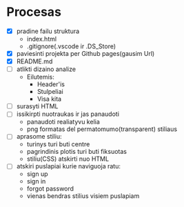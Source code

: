 # Procesas

- [x] pradine failu struktura
   - index.html
   - .gitignore(.vscode ir .DS_Store)
- [x] paviesinti projekta per Github pages(gausim Url)
- [x] README.md
- [ ] atlikti dizaino analize
    - Eilutemis:
        - Header'is
        - Stulpeliai
        - Visa kita
- [ ] surasyti HTML
- [ ] issikirpti nuotraukas ir jas panaudoti
    - panaudoti realiatyvu kelia
    - png formatas del permatomumo(transparent) stiliaus
- [ ] aprasome stiliu:
    - turinys turi buti centre
    - pagrindinis plotis turi buti fiksuotas
    - stiliu(CSS) atskirti nuo HTML
- [ ] atskiri puslapiai kurie naviguoja ratu:
     - sign up
     - sign in
     - forgot password
     - vienas bendras stilius visiem puslapiam
